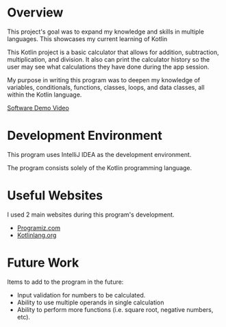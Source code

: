 # Overview

This project's goal was to expand my knowledge and skills in multiple languages. This showcases my current learning of Kotlin

This Kotlin project is a basic calculator that allows for addition, subtraction, multiplication, and division. It also can print the calculator history so the user may see what calculations they have done during the app session.

My purpose in writing this program was to deepen my knowledge of variables, conditionals, functions, classes, loops, and data classes, all within the Kotlin language.

[Software Demo Video](http://youtube.link.goes.here)

# Development Environment

This program uses IntelliJ IDEA as the development environment.

The program consists solely of the Kotlin programming language. 

# Useful Websites

I used 2 main websites during this program's development.

- [Programiz.com](https://www.programiz.com/kotlin-programming/hello-world)
- [Kotlinlang.org](https://kotlinlang.org/docs/data-classes.html)

# Future Work

Items to add to the program in the future:

- Input validation for numbers to be calculated.
- Ability to use multiple operands in single calculation
- Ability to perform more functions (i.e. square root, negative numbers, etc).